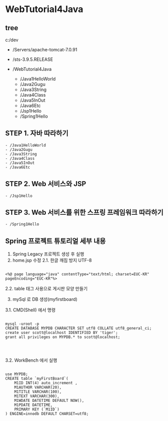 ﻿# WebTutorial4Java

## tree

c:/dev

  - /Servers/apache-tomcat-7.0.91

  - /sts-3.9.5.RELEASE

  - /WebTutorial4Java
    - /Java1HelloWorld
    - /Java2Gugu
    - /Java3String
    - /Java4Class
    - /Java5InOut
    - /Java6Etc
    - /Jsp1Hello
    - /Spring1Hello

	
## STEP 1. 자바 따라하기	

    - /Java1HelloWorld
    - /Java2Gugu
    - /Java3String
    - /Java4Class
    - /Java5InOut
    - /Java6Etc


## STEP 2. Web 서비스와 JSP

    - /Jsp1Hello

	
## STEP 3. Web 서비스를 위한 스프링 프레임워크 따라하기

    - /Spring1Hello
	

## Spring 프로젝트 튜토리얼 세부 내용

1. Spring Legacy 프로젝트 생성 후 실행
2. home.jsp 수정
2.1. 한글 깨짐 방지 UTF-8
<pre><code>
<%@ page language="java" contentType="text/html; charset=EUC-KR" pageEncoding="EUC-KR"%>
</pre></code>

2.2. table 태그 사용으로 게시판 모양 만들기

3. mySql 로 DB 생성(myfirstboard)

3.1. CMD(Shell) 에서 명령
<pre>
<code>
mysql -uroot -p
CREATE DATABASE MYPDB CHARACTER SET utf8 COLLATE utf8_general_ci;
create user scott@localhost IDENTIFIED BY 'tiger';
grant all privileges on MYPDB.* to scott@localhost;
</pre>
</code>

3.2. WorkBench 에서 실행

<pre>
<code>
use MYPDB;
CREATE table `myFirstBoard`(
    M1ID INT(4) auto_increment ,
    M1AUTHOR VARCHAR(20),
    M1TITLE VARCHAR(100),
    M1TEXT VARCHAR(300),
    M1WDATE DATETIME DEFAULT NOW(),
    M1PDATE DATETIME,
    PRIMARY KEY (`M1ID`)
) ENGINE=innodb DEFAULT CHARSET=utf8;
</pre>
</code>
